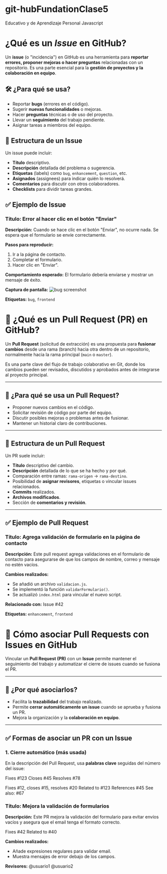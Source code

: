 # git-hubFundationClase5
Educativo y de Aprendizaje Personal Javascript

# ¿Qué es un *Issue* en GitHub?

Un **issue** (o "incidencia") en GitHub es una herramienta para **reportar errores, proponer mejoras o hacer preguntas** relacionadas con un repositorio. Es una parte esencial para la **gestión de proyectos y la colaboración en equipo**.

## 🛠 ¿Para qué se usa?

- Reportar **bugs** (errores en el código).
- Sugerir **nuevas funcionalidades** o mejoras.
- Hacer **preguntas** técnicas o de uso del proyecto.
- Llevar un **seguimiento** del trabajo pendiente.
- Asignar tareas a miembros del equipo.

## 🧩 Estructura de un Issue

Un issue puede incluir:

- **Título** descriptivo.
- **Descripción** detallada del problema o sugerencia.
- **Etiquetas** (labels) como `bug`, `enhancement`, `question`, etc.
- **Asignados** (assignees) para indicar quién lo resolverá.
- **Comentarios** para discutir con otros colaboradores.
- **Checklists** para dividir tareas grandes.

## ✅ Ejemplo de Issue


### Título: Error al hacer clic en el botón "Enviar"

**Descripción:**
Cuando se hace clic en el botón "Enviar", no ocurre nada. Se espera que el formulario se envíe correctamente.

**Pasos para reproducir:**
1. Ir a la página de contacto.
2. Completar el formulario.
3. Hacer clic en "Enviar".

**Comportamiento esperado:**
El formulario debería enviarse y mostrar un mensaje de éxito.

**Captura de pantalla:**
![bug screenshot](https://ejemplo.com/captura.png)

**Etiquetas:** `bug`, `frontend`

# 🤝 ¿Qué es un Pull Request (PR) en GitHub?

Un **Pull Request** (solicitud de extracción) es una propuesta para **fusionar cambios** desde una rama (branch) hacia otra dentro de un repositorio, normalmente hacia la rama principal (`main` o `master`).

Es una parte clave del flujo de trabajo colaborativo en Git, donde los cambios pueden ser revisados, discutidos y aprobados antes de integrarse al proyecto principal.

---

## 🔄 ¿Para qué se usa un Pull Request?

- Proponer nuevos cambios en el código.
- Solicitar revisión de código por parte del equipo.
- Discutir posibles mejoras o problemas antes de fusionar.
- Mantener un historial claro de contribuciones.

---

## 🧩 Estructura de un Pull Request

Un PR suele incluir:

- **Título** descriptivo del cambio.
- **Descripción** detallada de lo que se ha hecho y por qué.
- Comparación entre ramas: `rama-origen` → `rama-destino`.
- Posibilidad de **asignar revisores**, etiquetas o vincular issues relacionados.
- **Commits** realizados.
- **Archivos modificados**.
- Sección de **comentarios y revisión**.

---

## ✅ Ejemplo de Pull Request


### Título: Agrega validación de formulario en la página de contacto

**Descripción:**
Este pull request agrega validaciones en el formulario de contacto para asegurarse de que los campos de nombre, correo y mensaje no estén vacíos.

**Cambios realizados:**
- Se añadió un archivo `validacion.js`.
- Se implementó la función `validarFormulario()`.
- Se actualizó `index.html` para vincular el nuevo script.

**Relacionado con:** Issue #42

**Etiquetas:** `enhancement`, `frontend`

# 🔗 Cómo asociar Pull Requests con Issues en GitHub

Vincular un **Pull Request (PR)** con un **Issue** permite mantener el seguimiento del trabajo y automatizar el cierre de issues cuando se fusiona el PR.

---

## 🧠 ¿Por qué asociarlos?

- Facilita la **trazabilidad** del trabajo realizado.
- Permite **cerrar automáticamente un issue** cuando se aprueba y fusiona un PR.
- Mejora la organización y la **colaboración en equipo**.

---

## ✅ Formas de asociar un PR con un Issue

### 1. Cierre automático (más usada)

En la descripción del Pull Request, usa **palabras clave** seguidas del número del issue:


Fixes #123
Closes #45
Resolves #78

Fixes #12, closes #15, resolves #20
Related to #123
References #45
See also: #67

### Título: Mejora la validación de formularios

**Descripción:**
Este PR mejora la validación del formulario para evitar envíos vacíos y asegura que el email tenga el formato correcto.

Fixes #42
Related to #40

**Cambios realizados:**
- Añade expresiones regulares para validar email.
- Muestra mensajes de error debajo de los campos.

**Revisores:** @usuario1 @usuario2
